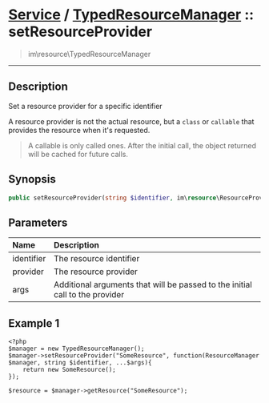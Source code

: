 # [Service](resource.md) / [TypedResourceManager](resource-TypedResourceManager.md) :: setResourceProvider
 > im\resource\TypedResourceManager
____

## Description
Set a resource provider for a specific identifier

A resource provider is not the actual resource, but a `class` or `callable` that
provides the resource when it's requested.

 > A callable is only called ones. After the initial call, the object returned will be cached for future calls.  

## Synopsis
```php
public setResourceProvider(string $identifier, im\resource\ResourceProvider|callable $provider, ...$args): void
```

## Parameters
| Name | Description |
| :--- | :---------- |
| identifier | The resource identifier |
| provider | The resource provider |
| args | Additional arguments that will be passed to the initial call to the provider |

## Example 1
```
<?php
$manager = new TypedResourceManager();
$manager->setResourceProvider("SomeResource", function(ResourceManager $manager, string $identifier, ...$args){
    return new SomeResource();
});

$resource = $manager->getResource("SomeResource");
```
